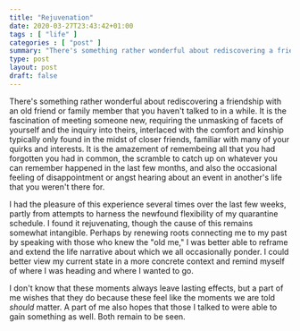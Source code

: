 ```yaml
---
title: "Rejuvenation"
date: 2020-03-27T23:43:42+01:00
tags : [ "life" ]
categories : [ "post" ]
summary: "There's something rather wonderful about rediscovering a friendship with an old friend or family member that you haven't talked to in a while."
type: post
layout: post
draft: false
---
```


There's something rather wonderful about rediscovering a friendship with an old friend or family member that you haven't talked to in a while. It is the fascination of meeting someone new, requiring the unmasking of facets of yourself and the inquiry into theirs, interlaced with the comfort and kinship typically only found in the midst of closer friends, familiar with many of your quirks and interests. It is the amazement of remembeing all that you had forgotten you had in common, the scramble to catch up on whatever you can remember happened in the last few months, and also the occasional feeling of disappointment or angst hearing about an event in another's life that you weren't there for.

I had the pleasure of this experience several times over the last few weeks, partly from attempts to harness the newfound flexibility of my quarantine schedule. I found it rejuvenating, though the cause of this remains somewhat intangible. Perhaps by renewing roots connecting me to my past by speaking with those who knew the "old me," I was better able to reframe and extend the life narrative about which we all occasionally ponder. I could better view my current state in a more concrete context and remind myself of where I was heading and where I wanted to go.

I don't know that these moments always leave lasting effects, but a part of me wishes that they do because these feel like the moments we are told _should_ matter. A part of me also hopes that those I talked to were able to gain something as well. Both remain to be seen.